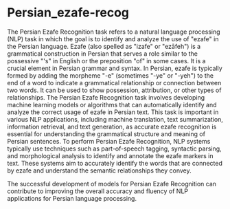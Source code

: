 # Persian_ezafe-recog
The Persian Ezafe Recognition task refers to a natural language processing (NLP) task in which the goal is to identify and analyze the use of "ezafe" in the Persian language. 
Ezafe (also spelled as "izafe" or "ezāfeh") is a grammatical construction in Persian that serves a role similar to the possessive "'s" in English or the preposition "of" in some cases.
It is a crucial element in Persian grammar and syntax. In Persian, ezafe is typically formed by adding the morpheme "-e" (sometimes "-ye" or "-yeh") to the end of a word to indicate a 
grammatical relationship or connection between two words. It can be used to show possession, attribution, or other types of relationships. The Persian Ezafe Recognition task involves 
developing machine learning models or algorithms that can automatically identify and analyze the correct usage of ezafe in Persian text. This task is important in various NLP applications, 
including machine translation, text summarization, information retrieval, and text generation, as accurate ezafe recognition is essential for understanding the grammatical structure and 
meaning of Persian sentences. To perform Persian Ezafe Recognition, NLP systems typically use techniques such as part-of-speech tagging, syntactic parsing, and morphological analysis 
to identify and annotate the ezafe markers in text. These systems aim to accurately identify the words that are connected by ezafe and understand the semantic relationships they convey.

The successful development of models for Persian Ezafe Recognition can contribute to improving the overall accuracy and fluency of NLP applications for Persian language processing.

